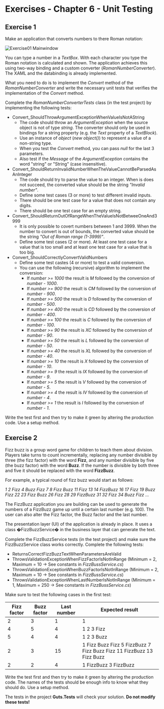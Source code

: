 # Exercises - Chapter 6 - Unit Testing

## Exercise 1
Make an application that converts numbers to there Roman notation:

![Exercise01 Mainwindow](images/exercise01_mainwindow.gif)

You can type a number in a *TextBox*. With each character you type the Roman notation is calculated and shown. 
The application achieves this using two-way binding and a custom converter (*RomanNumberConverter*). 
The XAML and the databinding is already implemented. 

What you need to do is to implement the *Convert* method of the *RomanNumberConverter* and write the necessary unit tests that verifies the implementation of the *Convert* method. 

Complete the *RomanNumberConverterTests* class (in the test project) by implementing the following tests:
* Convert_ShouldThrowArgumentExceptionWhenValueIsNotAString
     * The code should throw an *ArgumentException* when the source object is not of type *string*. The converter should only be used in bindings for a string property (e.g. the *Text* property of a *TextBlock*). 
     * Use an instance of *object* (*new object()*) to represent a value of a non-string type.
     * When you test the *Convert* method, you can pass *null* for the last 3 parameters.
     * Also test if the *Message* of the *ArgumentException* contains the word "string" or "String" (case insensitive).
* Convert_ShouldReturnInvalidNumberWhenTheValueCannotBeParsedAsAnInteger
     * The code should try to parse the value to an integer. When is does not succeed, the converted value should be the string *"Invalid number"*.  
     * Define some test cases (3 or more) to test different invalid inputs. 
     * There should be one test case for a value that does not contain any digits.
     * There should be one test case for an empty string.
* Convert_ShouldReturnOutOfRangeWhenTheValueIsNotBetweeOneAnd3999
     * It is only possible to covert numbers between 1 and 3999. When the number to convert is out of bounds, the converted value should be the string *"Out of Roman range (1-3999)"*. 
     * Define some test cases (2 or more). At least one test case for a value that is too small and at least one test case for a value that is too big.
* Convert_ShouldCorrectlyConvertValidNumbers
     * Define some test castes (4 or more) to test a valid conversion. 
     * You can use the following (recursive) algorithm to implement the conversion:
          * If *number >= 1000* the result is *M* followed by the conversion of *number - 1000*. 
          * If *number >= 900* the result is *CM* followed by the conversion of *number - 900*. 
          * If *number >= 500* the result is *D* followed by the conversion of *number - 500*. 
          * If *number >= 400* the result is *CD* followed by the conversion of *number - 400*. 
          * If *number >= 100* the result is *C* followed by the conversion of *number - 100*. 
          * If *number >= 90* the result is *XC* followed by the conversion of *number - 90*. 
          * If *number >= 50* the result is *L* followed by the conversion of *number - 50*. 
          * If *number >= 40* the result is *XL* followed by the conversion of *number - 40*. 
          * If *number >= 10* the result is *X* followed by the conversion of *number - 10*. 
          * If *number >= 9* the result is *IX* followed by the conversion of *number - 9*. 
          * If *number >= 5* the result is *V* followed by the conversion of *number - 5*. 
          * If *number >= 4* the result is *IV* followed by the conversion of *number - 4*. 
          * If *number >= 1* the result is *I* followed by the conversion of *number - 1*.

Write the test first and then try to make it green by altering the production code.
Use a setup method.

## Exercise 2
Fizz buzz is a group word game for children to teach them about division. 
Players take turns to count incrementally, replacing any number divisible by three (the fizz factor) with the word **Fizz**, 
and any number divisible by five (the buzz factor) with the word **Buzz**. 
If the number is divisible by both three and five it should be replaced with the word **FizzBuzz**.

For example, a typical round of fizz buzz would start as follows:

*1 2 Fizz 4 Buzz Fizz 7 8 Fizz Buzz 11 Fizz 13 14 FizzBuzz 16 17 Fizz 19 Buzz Fizz 22 23 Fizz Buzz 26 Fizz 28 29 FizzBuzz 31 32 Fizz 34 Buzz Fizz ...*

The FizzBuzz application you are building can be used to generate the numbers of a FizzBuzz game up until a certain last number (e.g. 100).
The user can also alter the Fizz factor, the Buzz factor and the last number. 

The presentation layer (UI) of the application is already in place. 
It uses a class �FizzBuzzService� in the business layer that can generate the text.

Complete the FizzBuzzService tests (in the test project) and make sure the FizzBuzzService class works correctly.
Complete the following tests:
* ReturnsCorrectFizzBuzzTextWhenParametersAreValid
* ThrowsValidationExceptionWhenFizzFactorIsNotInRange (Minimum = 2, Maximum = 10 -> See constants in *FizzBussService.cs*)
* ThrowsValidationExceptionWhenBuzzFactorIsNotInRange (Minimum = 2, Maximum = 10 -> See constants in *FizzBussService.cs*)
* ThrowsValidationExceptionWhenLastNumberIsNotInRange (Minimum = 1, Maximum = 250 -> See constants in *FizzBussService.cs*)

Make sure to test the following cases in the first test:

| Fizz factor | Buzz factor | Last number | Expected result                                                       |
|-------------|-------------|-------------|-----------------------------------------------------------------------|
| 2           | 3           | 1           | 1                                                                     |
| 4           | 5           | 4           | 1 2 3 Fizz                                                            |
| 5           | 4           | 4           | 1 2 3 Buzz                                                            |
| 2           | 3           | 15          | 1 Fizz Buzz Fizz 5 FizzBuzz 7 Fizz Buzz Fizz 11 FizzBuzz 13 Fizz Buzz |
| 2           | 2           | 4           | 1 FizzBuzz 3 FizzBuzz                                                 |

Write the test first and then try to make it green by altering the production code.
The names of the tests should be enough info to know what they should do.
Use a setup method.

The tests in the project **Guts.Tests** will check your solution. **Do not modify these tests!**